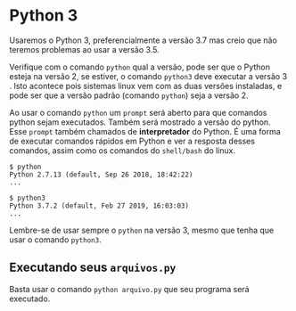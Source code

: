 # Python 3

Usaremos o Python 3, preferencialmente a versão 3.7 mas creio que não teremos
problemas ao usar a versão 3.5.

Verifique com o comando `python` qual a versão, pode ser que o Python 
esteja na versão 2, se estiver, o comando `python3` deve executar a versão 3
. Isto acontece pois sistemas linux vem com as duas versões instaladas, e
pode ser que a versão padrão (comando `python`) seja a versão 2.

Ao usar o comando `python` um `prompt` será aberto para que comandos python 
sejam executados. Também será mostrado a versão do python. Esse `prompt` 
também chamados de **interpretador** do Python. É uma forma de executar 
comandos rápidos em Python e ver a resposta desses comandos, assim como os 
comandos do `shell/bash` do linux.

```
$ python
Python 2.7.13 (default, Sep 26 2018, 18:42:22)
...
```

```
$ python3
Python 3.7.2 (default, Feb 27 2019, 16:03:03) 
...
```

Lembre-se de usar sempre o `python` na versão 3, mesmo que tenha que usar o 
comando `python3`.

## Executando seus `arquivos.py`

Basta usar o comando `python arquivo.py` que seu programa será executado.
